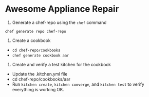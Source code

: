 # Awesome Appliance Repair

1.  Generate a chef-repo using the `chef` command

`chef generate repo chef-repo`

1.  Create a cookbook

* `cd chef-repo/cookbooks`
* `chef generate cookbook aar`

1.  Create and verify a test kitchen for the cookbook

* Update the .kitchen.yml file
* cd chef-repo/cookbooks/aar
* Run `kitchen create`, `kitchen converge`, and `kitchen test` to verify everything is working OK.
